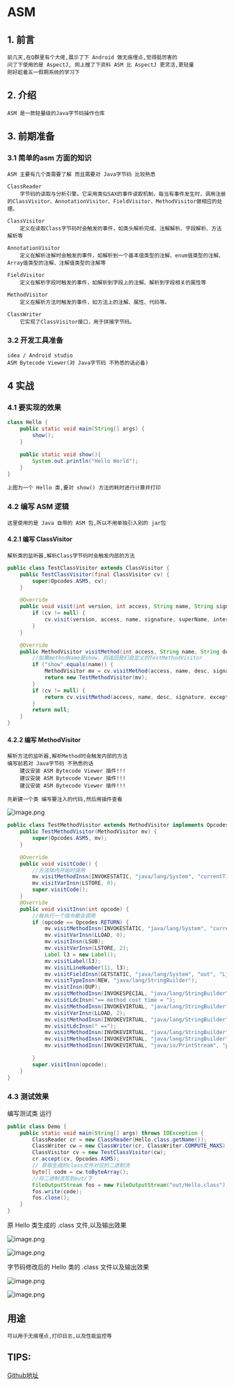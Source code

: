 # ASM

## 1. 前言

    前几天,在Q群里有个大佬,展示了下 Android 做无痕埋点,觉得挺厉害的
    问了下使用的是 AspectJ, 网上搜了下资料 ASM 比 AspectJ 更灵活,更轻量
    刚好趁着五一假期系统的学习下

## 2. 介绍

    ASM 是一款轻量级的Java字节码操作仓库

## 3. 前期准备

### 3.1 简单的asm 方面的知识

    ASM 主要有几个类需要了解 而且需要对 Java字节码 比较熟悉

    ClassReader
        字节码的读取与分析引擎。它采用类似SAX的事件读取机制，每当有事件发生时，调用注册的ClassVisitor、AnnotationVisitor、FieldVisitor、MethodVisitor做相应的处理。

    ClassVisitor
        定义在读取Class字节码时会触发的事件，如类头解析完成、注解解析、字段解析、方法解析等

    AnnotationVisitor
        定义在解析注解时会触发的事件，如解析到一个基本值类型的注解、enum值类型的注解、Array值类型的注解、注解值类型的注解等

    FieldVisitor
        定义在解析字段时触发的事件，如解析到字段上的注解、解析到字段相关的属性等
        
    MethodVisitor
        定义在解析方法时触发的事件，如方法上的注解、属性、代码等。

    ClassWriter
        它实现了ClassVisitor接口，用于拼接字节码。

### 3.2 开发工具准备

    idea / Android studio 
    ASM Bytecode Viewer(对 Java字节码 不熟悉的话必备)

## 4 实战

### 4.1 要实现的效果

``` java
class Hello {
    public static void main(String[] args) {
        show();
    }

    public static void show(){
        System.out.println("Hello World");
    }
}
```

    上图为一个 Hello 类,要对 show() 方法的耗时进行计算并打印

### 4.2 编写 ASM 逻辑

    这里使用的是 Java 自带的 ASM 包,所以不用单独引入别的 jar包

#### 4.2.1 编写 ClassVisitor

    解析类的监听器,解析Class字节码时会触发内部的方法

``` java
public class TestClassVisitor extends ClassVisitor {
    public TestClassVisitor(final ClassVisitor cv) {
        super(Opcodes.ASM5, cv);
    }

    @Override
    public void visit(int version, int access, String name, String signature, String superName, String[] interfaces) {
        if (cv != null) {
            cv.visit(version, access, name, signature, superName, interfaces);
        }
    }

    @Override
    public MethodVisitor visitMethod(int access, String name, String desc, String signature, String[] exceptions) {
        //如果methodName是show，则返回我们自定义的TestMethodVisitor
        if ("show".equals(name)) {
            MethodVisitor mv = cv.visitMethod(access, name, desc, signature, exceptions);
            return new TestMethodVisitor(mv);
        }
        if (cv != null) {
            return cv.visitMethod(access, name, desc, signature, exceptions);
        }
        return null;
    }
}
```

#### 4.2.2 编写 MethodVisitor

    解析方法的监听器,解析Method时会触发内部的方法
    编写前若对 Java字节码 不熟悉的话 
        建议安装 ASM Bytecode Viewer 插件!!!
        建议安装 ASM Bytecode Viewer 插件!!!
        建议安装 ASM Bytecode Viewer 插件!!!

    先新建一个类 编写要注入的代码,然后用插件查看

![image.png](https://upload-images.jianshu.io/upload_images/61189-258a37d6bf141d98.png)


``` java
public class TestMethodVisitor extends MethodVisitor implements Opcodes {
    public TestMethodVisitor(MethodVisitor mv) {
        super(Opcodes.ASM5, mv);
    }

    @Override
    public void visitCode() {
        //方法体内开始时调用
        mv.visitMethodInsn(INVOKESTATIC, "java/lang/System", "currentTimeMillis", "()J", false);
        mv.visitVarInsn(LSTORE, 0);
        super.visitCode();
    }
    @Override
    public void visitInsn(int opcode) {
        //每执行一个指令都会调用
        if (opcode == Opcodes.RETURN) {
            mv.visitMethodInsn(INVOKESTATIC, "java/lang/System", "currentTimeMillis", "()J", false);
            mv.visitVarInsn(LLOAD, 0);
            mv.visitInsn(LSUB);
            mv.visitVarInsn(LSTORE, 2);
            Label l3 = new Label();
            mv.visitLabel(l3);
            mv.visitLineNumber(11, l3);
            mv.visitFieldInsn(GETSTATIC, "java/lang/System", "out", "Ljava/io/PrintStream;");
            mv.visitTypeInsn(NEW, "java/lang/StringBuilder");
            mv.visitInsn(DUP);
            mv.visitMethodInsn(INVOKESPECIAL, "java/lang/StringBuilder", "<init>", "()V", false);
            mv.visitLdcInsn("== method cost time = ");
            mv.visitMethodInsn(INVOKEVIRTUAL, "java/lang/StringBuilder", "append", "(Ljava/lang/String;)Ljava/lang/StringBuilder;", false);
            mv.visitVarInsn(LLOAD, 2);
            mv.visitMethodInsn(INVOKEVIRTUAL, "java/lang/StringBuilder", "append", "(J)Ljava/lang/StringBuilder;", false);
            mv.visitLdcInsn(" ==");
            mv.visitMethodInsn(INVOKEVIRTUAL, "java/lang/StringBuilder", "append", "(Ljava/lang/String;)Ljava/lang/StringBuilder;", false);
            mv.visitMethodInsn(INVOKEVIRTUAL, "java/lang/StringBuilder", "toString", "()Ljava/lang/String;", false);
            mv.visitMethodInsn(INVOKEVIRTUAL, "java/io/PrintStream", "println", "(Ljava/lang/String;)V", false);

        }
        super.visitInsn(opcode);
    }
}
```

### 4.3 测试效果

编写测试类 运行

``` java
public class Demo {
    public static void main(String[] args) throws IOException {
        ClassReader cr = new ClassReader(Hello.class.getName());
        ClassWriter cw = new ClassWriter(cr, ClassWriter.COMPUTE_MAXS);
        ClassVisitor cv = new TestClassVisitor(cw);
        cr.accept(cv, Opcodes.ASM5);
        // 获取生成的class文件对应的二进制流
        byte[] code = cw.toByteArray();
        //将二进制流写到out/下
        FileOutputStream fos = new FileOutputStream("out/Hello.class");
        fos.write(code);
        fos.close();
    }
}
```
 
原 Hello 类生成的 .class 文件,以及输出效果

![image.png](https://upload-images.jianshu.io/upload_images/61189-aa71d43cc5e6734e.png)

![image.png](https://upload-images.jianshu.io/upload_images/61189-3d9e01aa35219705.png)

字节码修改后的 Hello 类的 .class 文件以及输出效果

![image.png](https://upload-images.jianshu.io/upload_images/61189-8779d97d2b452cde.png)

![image.png](https://upload-images.jianshu.io/upload_images/61189-a7d73d30cf8c8af9.png)

## 用途

    可以用于无痕埋点,打印日志,以及性能监控等

## TIPS:

[Github地址](https://github.com/CodeLiuPu/HelloAsm)